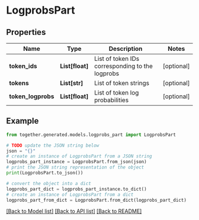 # LogprobsPart


## Properties

Name | Type | Description | Notes
------------ | ------------- | ------------- | -------------
**token_ids** | **List[float]** | List of token IDs corresponding to the logprobs | [optional]
**tokens** | **List[str]** | List of token strings | [optional]
**token_logprobs** | **List[float]** | List of token log probabilities | [optional]

## Example

```python
from together.generated.models.logprobs_part import LogprobsPart

# TODO update the JSON string below
json = "{}"
# create an instance of LogprobsPart from a JSON string
logprobs_part_instance = LogprobsPart.from_json(json)
# print the JSON string representation of the object
print(LogprobsPart.to_json())

# convert the object into a dict
logprobs_part_dict = logprobs_part_instance.to_dict()
# create an instance of LogprobsPart from a dict
logprobs_part_from_dict = LogprobsPart.from_dict(logprobs_part_dict)
```
[[Back to Model list]](../README.md#documentation-for-models) [[Back to API list]](../README.md#documentation-for-api-endpoints) [[Back to README]](../README.md)
